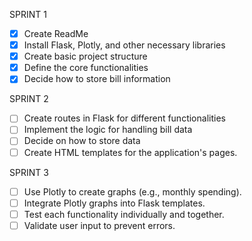 SPRINT 1
- [x] Create ReadMe
- [x] Install Flask, Plotly, and other necessary libraries
- [x] Create basic project structure
- [x] Define the core functionalities
- [x] Decide how to store bill information

SPRINT 2
- [ ] Create routes in Flask for different functionalities
- [ ] Implement the logic for handling bill data
- [ ] Decide on how to store data
- [ ] Create HTML templates for the application's pages.
      
SPRINT 3
- [ ] Use Plotly to create graphs (e.g., monthly spending).
- [ ] Integrate Plotly graphs into Flask templates.
- [ ] Test each functionality individually and together.
- [ ] Validate user input to prevent errors.

